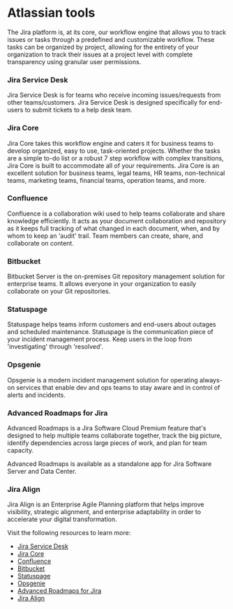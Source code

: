 # Atlassian tools

The Jira platform is, at its core, our workflow engine that allows you to track issues or tasks through a predefined and customizable workflow. These tasks can be organized by project, allowing for the entirety of your organization to track their issues at a project level with complete transparency using granular user permissions.

### Jira Service Desk
Jira Service Desk is for teams who receive incoming issues/requests from other teams/customers.
Jira Service Desk is designed specifically for end-users to submit tickets to a help desk team.

### Jira Core
Jira Core takes this workflow engine and caters it for business teams to develop organized, easy to use, task-oriented projects. Whether the tasks are a simple to-do list or a robust 7 step workflow with complex transitions, Jira Core is built to accommodate all of your requirements. Jira Core is an excellent solution for business teams, legal teams, HR teams, non-technical teams, marketing teams, financial teams, operation teams, and more.

### Confluence
Confluence is a collaboration wiki used to help teams collaborate and share knowledge efficiently. It acts as your document collaboration and repository as it keeps full tracking of what changed in each document, when, and by whom to keep an 'audit' trail.  Team members can create, share, and collaborate on content.

### Bitbucket
Bitbucket Server is the on-premises Git repository management solution for enterprise teams. It allows everyone in your organization to easily collaborate on your Git repositories.

### Statuspage
Statuspage helps teams inform customers and end-users about outages and scheduled maintenance. Statuspage is the communication piece of your incident management process. Keep users in the loop from 'investigating' through 'resolved'.

### Opsgenie
Opsgenie is a modern incident management solution for operating always-on services that enable dev and ops teams to stay aware and in control of alerts and incidents.

### Advanced Roadmaps for Jira
Advanced Roadmaps is a Jira Software Cloud Premium feature that's designed to help multiple teams collaborate together, track the big picture, identify dependencies across large pieces of work, and plan for team capacity.

Advanced Roadmaps is available as a standalone app for Jira Software Server and Data Center.

### Jira Align
Jira Align is an Enterprise Agile Planning platform that helps improve visibility, strategic alignment, and enterprise adaptability in order to accelerate your digital transformation.

Visit the following resources to learn more:

- [Jira Service Desk](https://www.atlassian.com/software/jira/service-management/features/service-desk)
- [Jira Core](https://www.atlassian.com/software/jira/work-management)
- [Confluence](https://www.atlassian.com/wac/software/confluence?)
- [Bitbucket](https://bitbucket.org/product/)
- [Statuspage](https://www.atlassian.com/software/statuspage)
- [Opsgenie](https://www.atlassian.com/software/opsgenie)
- [Advanced Roadmaps for Jira](https://www.atlassian.com/software/jira/features/roadmaps)
- [Jira Align](https://www.atlassian.com/software/jira/align)

